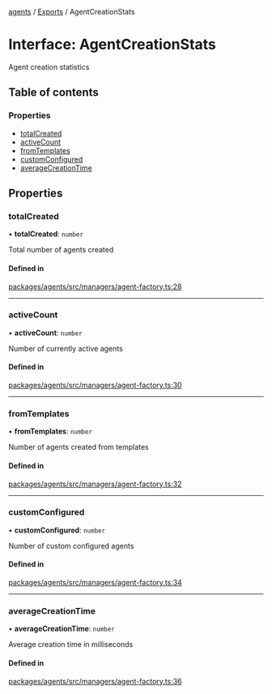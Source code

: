 <!-- 
 ⚠️  AUTO-GENERATED FILE - DO NOT EDIT MANUALLY
 This file is automatically generated by scripts/docs-generator.js
 To make changes, edit the source TypeScript files or update the generator script
-->

[agents](../../) / [Exports](../modules) / AgentCreationStats

# Interface: AgentCreationStats

Agent creation statistics

## Table of contents

### Properties

- [totalCreated](AgentCreationStats#totalcreated)
- [activeCount](AgentCreationStats#activecount)
- [fromTemplates](AgentCreationStats#fromtemplates)
- [customConfigured](AgentCreationStats#customconfigured)
- [averageCreationTime](AgentCreationStats#averagecreationtime)

## Properties

### totalCreated

• **totalCreated**: `number`

Total number of agents created

#### Defined in

[packages/agents/src/managers/agent-factory.ts:28](https://github.com/woojubb/robota/blob/c50179e56752f80ea03c64201e29ab12275152bf/packages/agents/src/managers/agent-factory.ts#L28)

___

### activeCount

• **activeCount**: `number`

Number of currently active agents

#### Defined in

[packages/agents/src/managers/agent-factory.ts:30](https://github.com/woojubb/robota/blob/c50179e56752f80ea03c64201e29ab12275152bf/packages/agents/src/managers/agent-factory.ts#L30)

___

### fromTemplates

• **fromTemplates**: `number`

Number of agents created from templates

#### Defined in

[packages/agents/src/managers/agent-factory.ts:32](https://github.com/woojubb/robota/blob/c50179e56752f80ea03c64201e29ab12275152bf/packages/agents/src/managers/agent-factory.ts#L32)

___

### customConfigured

• **customConfigured**: `number`

Number of custom configured agents

#### Defined in

[packages/agents/src/managers/agent-factory.ts:34](https://github.com/woojubb/robota/blob/c50179e56752f80ea03c64201e29ab12275152bf/packages/agents/src/managers/agent-factory.ts#L34)

___

### averageCreationTime

• **averageCreationTime**: `number`

Average creation time in milliseconds

#### Defined in

[packages/agents/src/managers/agent-factory.ts:36](https://github.com/woojubb/robota/blob/c50179e56752f80ea03c64201e29ab12275152bf/packages/agents/src/managers/agent-factory.ts#L36)
